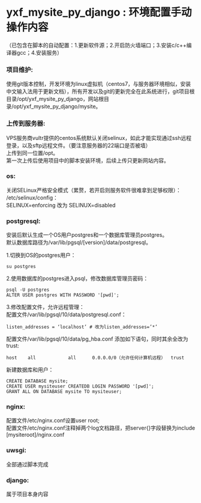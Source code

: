 yxf_mysite_py_django : 环境配置手动操作内容
=========================================================

（已包含在脚本的自动配置：1.更新软件源；2.开启防火墙端口；3.安装c/c++编译器gcc；4.安装服务）  

### 项目维护:
使用git版本控制，开发环境为linux虚拟机（centos7，与服务器环境相似，安装中文输入法用于更新文档），所有开发以及git的更新完全在此系统进行，git项目根目录/opt/yxf_mysite_py_django，网站根目录/opt/yxf_mysite_py_django/mysite。  

### 上传到服务器:
VPS服务商vultr提供的centos系统默认关闭selinux，如此才能实现通过ssh远程登录，以及sftp远程文件。（要注意服务器的22端口是否被墙）  
上传到同一位置/opt。  
第一次上传后使用项目中的脚本安装环境，后续上传只更新网站内容。  

### os:
关闭SELinux严格安全模式（累赘，若开启则服务软件很难拿到足够权限）：  
/etc/selinux/config：  
SELINUX=enforcing 改为 SELINUX=disabled  

### postgresql:
安装后默认生成一个OS用户postgres和一个数据库管理员postgres。  
默认数据库路径为/var/lib/pgsql/[version]/data/postgresql。  

1.切换到OS的postgres用户：   
 
	su postgres  
	
2.使用数据库的postgres进入psql，修改数据库管理员密码：  

	psql -U postgres  
	ALTER USER postgres WITH PASSWORD '[pwd]';  

3.修改配置文件，允许远程管理：  
配置文件/var/lib/pgsql/10/data/postgresql.conf：   
 
	listen_addresses = ‘localhost’ # 改为listen_addresses=’*’   
	
配置文件/var/lib/pgsql/10/data/pg_hba.conf 添加如下语句，同时其余全改为trust:  

	host    all            all      0.0.0.0/0（允许任何计算机远程）  trust  

新建数据库和用户：  

	CREATE DATABASE mysite;  
	CREATE USER mysiteuser CREATEDB LOGIN PASSWORD '[pwd]';  
	GRANT ALL ON DATABASE mysite TO mysiteuser;  
	  
### nginx:
配置文件/etc/nginx.conf设置user root;  
配置文件/etc/nginx.conf注释掉两个log文档路径，把server{}字段替换为include [mysiteroot]/nginx.conf  

### uwsgi:
全部通过脚本完成  

### django:
属于项目本身内容  
